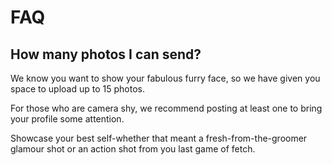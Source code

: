 # FAQ

## How many photos I can send?

We know you want to show your fabulous furry face, so we have given you space to upload up to 15 photos.

For those who are camera shy, we recommend posting at least one to bring your profile some attention.

Showcase your best self-whether that meant a fresh-from-the-groomer glamour shot or an action shot from you last game of fetch.

